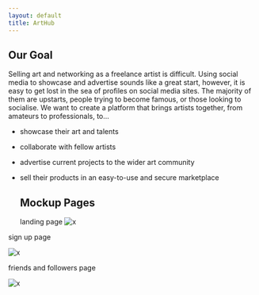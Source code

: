 ```yaml
---
layout: default
title: ArtHub
---
```


## Our Goal
Selling art and networking as a freelance artist is difficult. Using social media to showcase and advertise sounds like a great start, however, it is easy to get lost in the sea of profiles on social media sites. The majority of them are upstarts, people trying to become famous, or those looking to socialise. We want to create a platform that brings artists together, from amateurs to professionals, to...
- showcase their art and talents
- collaborate with fellow artists
- advertise current projects to the wider art community
- sell their products in an easy-to-use and secure marketplace

  ## Mockup Pages
  landing page
![x](./Github-Page-Images/landing-page-mockup.png)

sign up page
  
![x](./Github-Page-Images/sign-up-page-mockup.png)

friends and followers page

![x](./Github-Page-Images/FriendsMockup.png)
